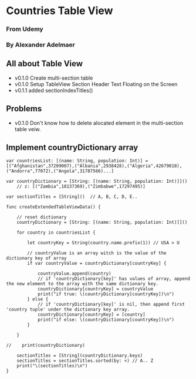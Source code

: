 # Countries Table View
### From Udemy
### By Alexander Adelmaer

## All about Table View

- v0.1.0 Create multi-section table
- v0.1.0 Setup TableView Section Header Text Floating on the Screen
- v0.1.1 added sectionIndexTitles()

## Problems
- v0.1.0 Don't know how to delete alocated element in the multi-section table veiw.

## Implement countryDictionary array
    var countriesList: [(name: String, population: Int)] = [("Afghanistan",37209007),("Albania",2938428),("Algeria",42679018),("Andorra",77072),("Angola",31787566)...]
    
    var countryDictionary = [String: [(name: String, population: Int)]]()
        // z: [("Zambia",18137369),("Zimbabwe",17297495)]

    var sectionTitles = [String]()  // A, B, C, D, E..

    func createExtendedTableViewData() {
    
        // reset dictionary
        countryDictionary = [String: [(name: String, population: Int)]]()
    
        for country in countriesList {
        
            let countryKey = String(country.name.prefix(1)) // USA > U
        
            // countryValue is an array witch is the value of the dictionary key of array
            if var countryValue = countryDictionary[countryKey] {
            
                countryValue.append(country)
                // if 'countryDictionary[key]' has values of array, append the new element to the array with the same dictionary key.
                countryDictionary[countryKey] = countryValue
                print("if true: \(countryDictionary[countryKey])\n")
            } else {
                // if 'countryDictionary[key]' is nil, then append first 'country tuple' under the dictionary key array.
                countryDictionary[countryKey] = [country]
                print("if else: \(countryDictionary[countryKey])\n")
            }
        
        }
    
    //    print(countryDictionary)
        
        sectionTitles = [String](countryDictionary.keys)
        sectionTitles = sectionTitles.sorted(by: <) // A.. Z
        print("\(sectionTitles)\n")
    }


